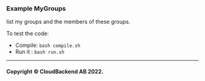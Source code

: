 ### Example MyGroups

list my groups and the members of these groups.

To test the code:

- Compile: `bash compile.sh`
- Run it : `bash run.sh`

----
#### Copyright © CloudBackend AB 2022.
